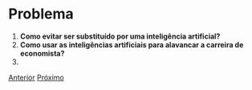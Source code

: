 # Problema

1. **Como evitar ser substituído por uma inteligência artificial?**
2. **Como usar as inteligências artificiais para alavancar a carreira de economista?**
3. 
[Anterior](contexto.md)    [Próximo](revisao.md)
